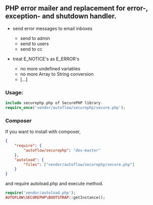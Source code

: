 ## PHP error mailer and replacement for error-, exception- and shutdown handler.


* send error messages to email inboxes
  - send to admin
  - send to users
  - send to cc
  
* treat E_NOTICE's as E_ERROR's
  - no more undefined variables
  - no more Array to String conversion 
  - […]


### Usage:
```php
include securephp.php of SecurePHP library.
require_once('vendor/autoflow/securephp/secure.php');
```

### Composer
If you want to install with composer,
```json
{
	"require": {
		"autoflow/securephp": "dev-master"
	},
	"autoload": {
		"files": ["vendor/autoflow/securephp/secure.php"]
	}
}
```

and require autoload.php and execute method.

```php
require('vendor/autoload.php');
AUTOFLOW\SECUREPHP\BOOTSTRAP::getInstance();
```
